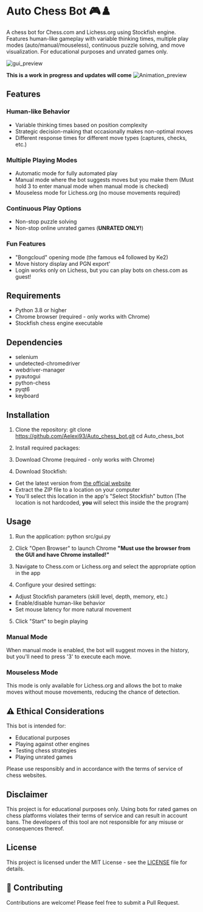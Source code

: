 # Auto Chess Bot 🎮♟️

A chess bot for Chess.com and Lichess.org using Stockfish engine. Features human-like gameplay with variable thinking times, multiple play modes (auto/manual/mouseless), continuous puzzle solving, and move visualization. For educational purposes and unrated games only.

![gui_preview](https://github.com/user-attachments/assets/7030093d-ac27-4455-9187-e57831b9da7d)




**This is a work in progress and updates will come**
![Animation_preview](https://github.com/user-attachments/assets/1c8332d9-b460-48cd-99f5-332af7d3b7a6)



##  **Features**


###  Human-like Behavior
- Variable thinking times based on position complexity
- Strategic decision-making that occasionally makes non-optimal moves
- Different response times for different move types (captures, checks, etc.)

###  Multiple Playing Modes
- Automatic mode for fully automated play
- Manual mode where the bot suggests moves but you make them (Must hold 3 to enter manual mode when manual mode is checked)
- Mouseless mode for Lichess.org (no mouse movements required)

###  Continuous Play Options
- Non-stop puzzle solving
- Non-stop online unrated games (**UNRATED ONLY!**)

###  Fun Features
- "Bongcloud" opening mode (the famous e4 followed by Ke2)
- Move history display and PGN export'
- Login works only on Lichess, but you can play bots on chess.com as guest!

##  Requirements

- Python 3.8 or higher
- Chrome browser (required - only works with Chrome)
- Stockfish chess engine executable

##  Dependencies

- selenium
- undetected-chromedriver
- webdriver-manager
- pyautogui
- python-chess
- pyqt6
- keyboard

##  Installation

1. Clone the repository:
git clone https://github.com/Aelexi93/Auto_chess_bot.git
cd Auto_chess_bot

2. Install required packages:


3. Download Chrome (required - only works with Chrome)

4. Download Stockfish:
- Get the latest version from [the official website](https://stockfishchess.org/download/)
- Extract the ZIP file to a location on your computer
- You'll select this location in the app's "Select Stockfish" button (The location is not hardcoded, **you** will select this inside the the program)

##  Usage

1. Run the application: python src/gui.py

2. Click "Open Browser" to launch Chrome **"Must use the browser from the GUI and have Chrome installed!"**

3. Navigate to Chess.com or Lichess.org and select the appropriate option in the app

4. Configure your desired settings:
- Adjust Stockfish parameters (skill level, depth, memory, etc.)
- Enable/disable human-like behavior
- Set mouse latency for more natural movement

5. Click "Start" to begin playing

### Manual Mode
When manual mode is enabled, the bot will suggest moves in the history, but you'll need to press '3' to execute each move.

### Mouseless Mode
This mode is only available for Lichess.org and allows the bot to make moves without mouse movements, reducing the chance of detection.

## ⚠️ Ethical Considerations

This bot is intended for:
- Educational purposes
- Playing against other engines
- Testing chess strategies
- Playing unrated games

Please use responsibly and in accordance with the terms of service of chess websites.

##  Disclaimer

This project is for educational purposes only. Using bots for rated games on chess platforms violates their terms of service and can result in account bans. The developers of this tool are not responsible for any misuse or consequences thereof.

##  License

This project is licensed under the MIT License - see the [LICENSE](LICENSE) file for details.

## 🤝 Contributing

Contributions are welcome! Please feel free to submit a Pull Request.
